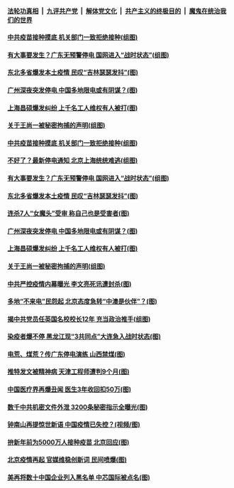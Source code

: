 ####  [法轮功真相](../../../../basic/blob/master/README.md?t=12221202) &nbsp;|&nbsp; [九评共产党](../../../../9ping.md/blob/master/README.md?t=12221202) &nbsp;|&nbsp; [解体党文化](../../../../jtdwh.md/blob/master/README.md?t=12221202)  &nbsp;|&nbsp; [共产主义的终极目的](../../../../gczydzjmd.md/blob/master/README.md?t=12221202) &nbsp;|&nbsp; [魔鬼在统治我们的世界](../../../../mgztzwmdsj.md/blob/master/README.md?t=12221202) 

#### [中共疫苗接种摸底 机关部门一致拒绝接种(组图)](../pages/p1/956597.md?t=12221202) 

#### [有大事要发生？广东无预警停电 国网进入“战时状态”(组图)](../pages/p1/956591.md?t=12221202) 

#### [东北多省爆发本土疫情 民叹“吉林瑟瑟发抖”(图)](../pages/p1/956579.md?t=12221202) 

#### [广州深夜突发停电 中国多地限电或有阴谋？(图)](../pages/p1/956531.md?t=12221202) 

#### [上海昌硕爆发纠纷 上千名工人维权有人被打(图)](../pages/p1/956557.md?t=12221202) 

#### [关于王尚一被秘密拘捕的声明(组图)](../pages/p1/956159.md?t=12221202) 

#### [中共疫苗接种摸底 机关部门一致拒绝接种(组图)](../pages/p1/956597.md?t=12221202) 

#### [不好了？最新停电通知 北京上海统统难逃(组图)](../pages/p1/956599.md?t=12221202) 

#### [有大事要发生？广东无预警停电 国网进入“战时状态”(组图)](../pages/p1/956591.md?t=12221202) 

#### [东北多省爆发本土疫情 民叹“吉林瑟瑟发抖”(图)](../pages/p1/956579.md?t=12221202) 

#### [连杀7人“女魔头”受审 称自己也是受害者(图)](../pages/p1/956574.md?t=12221202) 

#### [广州深夜突发停电 中国多地限电或有阴谋？(图)](../pages/p1/956531.md?t=12221202) 

#### [上海昌硕爆发纠纷 上千名工人维权有人被打(图)](../pages/p1/956557.md?t=12221202) 

#### [关于王尚一被秘密拘捕的声明(组图)](../pages/p1/956159.md?t=12221202) 

#### [中共严控疫情内幕曝光 李文亮死讯遭封杀(图)](../pages/p1/956535.md?t=12221202) 

#### [多地“不来电”民怨起 北京态度急转“中澳是伙伴”？(图)](../pages/p1/956501.md?t=12221202) 

#### [揭中共党员任英国名校校长12年 充当政治推手(组图)](../pages/p1/956506.md?t=12221202) 

#### [染疫者爆不停 黑龙江现“3共同点”大连急入战时状态(图)](../pages/p1/956493.md?t=12221202) 

#### [电荒、煤荒？传广东停电演练 山西禁煤(图)](../pages/p1/956457.md?t=12221202) 

#### [推特发文被精神病 天津工程师遭判9个月(图)](../pages/p1/956479.md?t=12221202) 

#### [中国医疗界再爆丑闻 医生3年收回扣50万(图)](../pages/p1/956439.md?t=12221202) 

#### [数千中共机密文件外泄 3200条秘密指示全曝光(图)](../pages/p1/956425.md?t=12221202) 

#### [钟南山再提惊世新语 中国疫情已失控？(视频/图)](../pages/p1/956413.md?t=12221202) 

#### [拚新年前为5000万人接种疫苗 北京回应(图)](../pages/p1/956430.md?t=12221202) 

#### [北京疫情再起 官媒维稳创新词 民间喷爆(图)](../pages/p1/956420.md?t=12221202) 

#### [美再将数十中国企业列入黑名单 中芯国际被点名(图)](../pages/p1/956321.md?t=12221202) 

